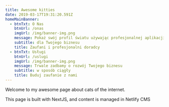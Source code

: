 ```yaml
---
title: Awesome kitties
date: 2019-03-17T19:31:20.591Z
homeMainBanner:
  - btnTxt: O Nas
    btnUrl: /onas
    imgUrl: /img/banner-img.png
    message: Pokaż swój profil światu używając profesjonalnej aplikacji do budownia CV
    subtitle: dla Twojego biznesu
    title: Zaufani i profesjonalni doradcy
  - btnTxt: Usługi
    btnUrl: /uslugi
    imgUrl: /img/banner-img.png
    message: Trwale zadbamy o rozwój Twojego biznesu
    subtitle: w sposób ciągły
    title: Buduj zaufanie z nami
---
```

Welcome to my awesome page about cats of the internet.

This page is built with NextJS, and content is managed in Netlify CMS
